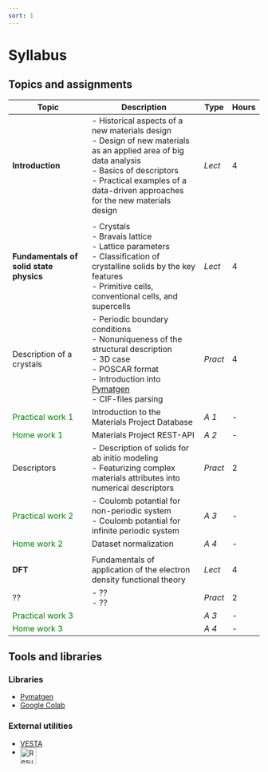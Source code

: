 ```yaml
---
sort: 1
---
```


# Syllabus

## Topics and assignments
| Topic   | Description | Type     | Hours    |
| ------- | -------- | -------- | -------- |
| **Introduction** | - Historical aspects of a new materials design <br> - Design of new materials as an applied area of big data analysis <br> - Basics of descriptors <br> - Practical examples of a data-driven approaches for the new materials design |*Lect* | 4 |
|  |
| **Fundamentals of solid state physics** | - Crystals <br> - Bravais lattice <br> - Lattice parameters <br> - Classification of crystalline solids by the key features <br> - Primitive cells, conventional cells, and supercells | *Lect* | 4 |
| Description of a crystals | - Periodic boundary conditions <br> - Nonuniqueness of the structural description <br> - 3D case <br> - POSCAR format <br> - Introduction into [Pymatgen](https://pymatgen.org) <br> - CIF-files parsing | *Pract* | 4 |
| <span style="color:green">  Practical work 1 </span> | Introduction to the Materials Project Database | *A 1* | - |
| <span style="color:green"> Home work 1 </span> | Materials Project REST-API | *A 2* | - |
| Descriptors | - Description of solids for ab initio modeling <br> - Featurizing complex materials attributes into numerical descriptors </span> | *Pract* | 2 |
| <span style="color:green"> Practical work 2 </span> | - Coulomb potantial for non-periodic system  <br> - Coulomb potantial for infinite periodic system | *A 3* | - |
| <span style="color:green"> Home work 2 </span> | Dataset normalization | *A 4* | - |
|  | 
| **DFT** | Fundamentals of application of the electron density functional theory | *Lect* | 4 |
| ?? | - ?? <br> - ?? </span> | *Pract* | 2 |
| <span style="color:green"> Practical work 3 </span> | | *A 3* | - |
| <span style="color:green"> Home work 3 </span> | | *A 4* | - |

## Tools and libraries

### Libraries
- [Pymatgen](https://pymatgen.org)
- [Google Colab](https://colab.research.google.com)

### External utilities
- [VESTA](https://jp-minerals.org/vesta/en/)
- <img align="left" width="32" height="32" src="https://jp-minerals.org/vesta/img/vesta-icon.png" alt="Resume application project app icon">